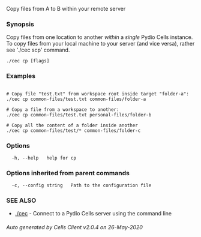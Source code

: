 Copy files from A to B within your remote server

### Synopsis


Copy files from one location to another *within* a *single* Pydio Cells instance. 
To copy files from your local machine to your server (and vice versa), rather see './cec scp' command.


```
./cec cp [flags]
```

### Examples

```

# Copy file "test.txt" from workspace root inside target "folder-a":
./cec cp common-files/test.txt common-files/folder-a

# Copy a file from a workspace to another:
./cec cp common-files/test.txt personal-files/folder-b

# Copy all the content of a folder inside another
./cec cp common-files/test/* common-files/folder-c
```

### Options

```
  -h, --help   help for cp
```

### Options inherited from parent commands

```
  -c, --config string   Path to the configuration file
```

### SEE ALSO

* [./cec](./cec)	 - Connect to a Pydio Cells server using the command line

###### Auto generated by Cells Client v2.0.4 on 26-May-2020
